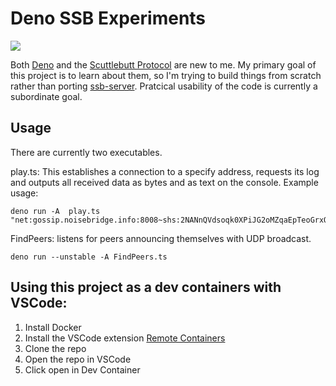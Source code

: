 # Deno SSB Experiments

![](https://tokei.rs/b1/github/retog/deno-ssb-experiments)

Both [Deno](https://deno.land/) and the
[Scuttlebutt Protocol](https://ssbc.github.io/scuttlebutt-protocol-guide/) are
new to me. My primary goal of this project is to learn about them, so I'm trying
to build things from scratch rather than porting
[ssb-server](https://github.com/ssbc/ssb-server). Pratcical usability of the
code is currently a subordinate goal.

## Usage

There are currently two executables.

play.ts: This establishes a connection to a specify address, requests its log
and outputs all received data as bytes and as text on the console. Example
usage:

    deno run -A  play.ts "net:gossip.noisebridge.info:8008~shs:2NANnQVdsoqk0XPiJG2oMZqaEpTeoGrxOHJkLIqs7eY="

FindPeers: listens for peers announcing themselves with UDP broadcast.

    deno run --unstable -A FindPeers.ts

## Using this project as a dev containers with VSCode:

1. Install Docker
2. Install the VSCode extension
   [Remote Containers](https://marketplace.visualstudio.com/items?itemName=ms-vscode-remote.remote-containers)
3. Clone the repo
4. Open the repo in VSCode
5. Click open in Dev Container
